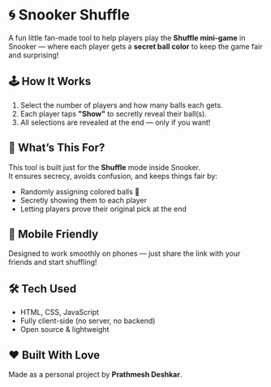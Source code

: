 # 🌀 Snooker Shuffle

A fun little fan-made tool to help players play the **Shuffle mini-game** in Snooker — where each player gets a **secret ball color** to keep the game fair and surprising!

## 🕹️ How It Works

1. Select the number of players and how many balls each gets.
2. Each player taps **"Show"** to secretly reveal their ball(s).
3. All selections are revealed at the end — only if you want!

## 🎯 What’s This For?

This tool is built just for the **Shuffle** mode inside Snooker.  
It ensures secrecy, avoids confusion, and keeps things fair by:
- Randomly assigning colored balls 🎱
- Secretly showing them to each player
- Letting players prove their original pick at the end

## 📱 Mobile Friendly

Designed to work smoothly on phones — just share the link with your friends and start shuffling!

## 🛠️ Tech Used

- HTML, CSS, JavaScript
- Fully client-side (no server, no backend)
- Open source & lightweight

## ❤️ Built With Love

Made as a personal project by **Prathmesh Deshkar**.
